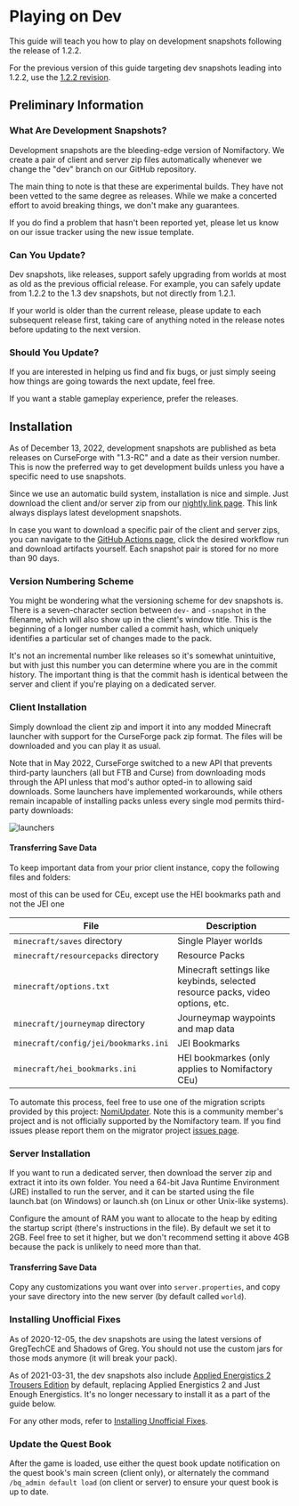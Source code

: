 # Playing on Dev

This guide will teach you how to play on development snapshots following the release of 1.2.2.

For the previous version of this guide targeting dev snapshots leading into 1.2.2, use the [1.2.2 revision](https://github.com/Nomifactory/Guides/blob/1.2.2/guides/InstallingUnofficialFixes.md).

## Preliminary Information

### What Are Development Snapshots?

Development snapshots are the bleeding-edge version of Nomifactory. We create a pair of client and server zip files automatically whenever we change the "dev" branch on our GitHub repository.

The main thing to note is that these are experimental builds. They have not been vetted to the same degree as releases. While we make a concerted effort to avoid breaking things, we don't make any guarantees.

If you do find a problem that hasn't been reported yet, please let us know on our issue tracker using the new issue template.

### Can You Update?

Dev snapshots, like releases, support safely upgrading from worlds at most as old as the previous official release. For example, you can safely update from 1.2.2 to the 1.3 dev snapshots, but not directly from 1.2.1.

If your world is older than the current release, please update to each subsequent release first, taking care of anything noted in the release notes before updating to the next version.

### Should You Update?

If you are interested in helping us find and fix bugs, or just simply seeing how things are going towards the next update, feel free.

If you want a stable gameplay experience, prefer the releases.

## Installation

As of December 13, 2022, development snapshots are published as beta releases on CurseForge with "1.3-RC" and a date as their version number. This is now the preferred way to get development builds unless you have a specific need to use snapshots.

Since we use an automatic build system, installation is nice and simple. Just download the client and/or server zip from our [nightly.link page](https://nightly.link/Nomifactory/Nomifactory/workflows/nightly/dev). This link always displays latest development snapshots.

In case you want to download a specific pair of the client and server zips, you can navigate to the [GitHub Actions page](https://github.com/Nomifactory/Nomifactory/actions/workflows/nightly.yml), click the desired workflow run and download artifacts yourself. Each snapshot pair is stored for no more than 90 days.

### Version Numbering Scheme

You might be wondering what the versioning scheme for dev snapshots is. There is a seven-character section between `dev-` and `-snapshot` in the filename, which will also show up in the client's window title. This is the beginning of a longer number called a commit hash, which uniquely identifies a particular set of changes made to the pack.

It's not an incremental number like releases so it's somewhat unintuitive, but with just this number you can determine where you are in the commit history. The important thing is that the commit hash is identical between the server and client if you're playing on a dedicated server.

### Client Installation

Simply download the client zip and import it into any modded Minecraft launcher with support for the CurseForge pack zip format. The files will be downloaded and you can play it as usual.

Note that in May 2022, CurseForge switched to a new API that prevents third-party launchers (all but FTB and Curse) from downloading mods through the API unless that mod's author opted-in to allowing said downloads. Some launchers have implemented workarounds, while others remain incapable of installing packs unless every single mod permits third-party downloads:

![launchers](https://cdn.discordapp.com/attachments/927073124086849577/1037904047614726205/Nomifactory_Infographics_-_Launcher_Import_Zip5.jpg)

#### Transferring Save Data

To keep important data from your prior client instance, copy the following files and folders:

most of this can be used for CEu, except use the HEI bookmarks path and not the JEI one

File | Description
-----|------------
`minecraft/saves` directory | Single Player worlds
`minecraft/resourcepacks` directory | Resource Packs
`minecraft/options.txt` | Minecraft settings like keybinds, selected resource packs, video options, etc.
`minecraft/journeymap` directory | Journeymap waypoints and map data
`minecraft/config/jei/bookmarks.ini` | JEI Bookmarks
`minecraft/hei_bookmarks.ini` | HEI bookmarkes (only applies to Nomifactory CEu)

To automate this process, feel free to use one of the migration scripts provided by this project: [NomiUpdater](https://github.com/Nomi-CEu/NomiUpdater). Note this is a community member's project and is not officially supported by the Nomifactory team. If you find issues please report them on the migrator project [issues page](https://github.com/Nomi-CEu/NomiUpdater/issues).

### Server Installation

If you want to run a dedicated server, then download the server zip and extract it into its own folder. You need a 64-bit Java Runtime Environment (JRE) installed to run the server, and it can be started using the file launch.bat (on Windows) or launch.sh (on Linux or other Unix-like systems).

Configure the amount of RAM you want to allocate to the heap by editing the startup script (there's instructions in the file). By default we set it to 2GB. Feel free to set it higher, but we don't recommend setting it above 4GB because the pack is unlikely to need more than that.

#### Transferring Save Data

Copy any customizations you want over into `server.properties`, and copy your save directory into the new server (by default called `world`).

### Installing Unofficial Fixes

As of 2020-12-05, the dev snapshots are using the latest versions of GregTechCE and Shadows of Greg. You should not use the custom jars for those mods anymore (it will break your pack).

As of 2021-03-31, the dev snapshots also include [Applied Energistics 2 Trousers Edition](https://github.com/PrototypeTrousers/Applied-Energistics-2) by default, replacing Applied Energistics 2 and Just Enough Energistics. It's no longer necessary to install it as a part of the guide below.

For any other mods, refer to [Installing Unofficial Fixes](InstallingUnofficialFixes.md).

### Update the Quest Book

After the game is loaded, use either the quest book update notification on the quest book's main screen (client only), or alternately the command `/bq_admin default load` (on client or server) to ensure your quest book is up to date.

